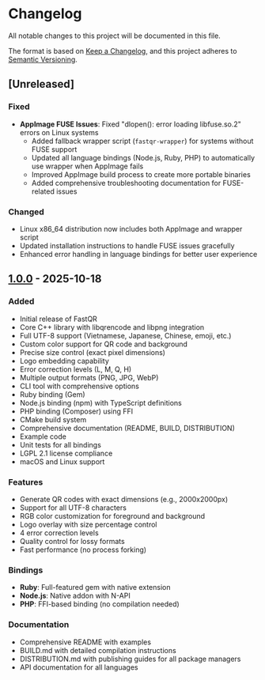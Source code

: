 # Changelog

All notable changes to this project will be documented in this file.

The format is based on [Keep a Changelog](https://keepachangelog.com/en/1.0.0/),
and this project adheres to [Semantic Versioning](https://semver.org/spec/v2.0.0.html).

## [Unreleased]

### Fixed
- **AppImage FUSE Issues**: Fixed "dlopen(): error loading libfuse.so.2" errors on Linux systems
  - Added fallback wrapper script (`fastqr-wrapper`) for systems without FUSE support
  - Updated all language bindings (Node.js, Ruby, PHP) to automatically use wrapper when AppImage fails
  - Improved AppImage build process to create more portable binaries
  - Added comprehensive troubleshooting documentation for FUSE-related issues

### Changed
- Linux x86_64 distribution now includes both AppImage and wrapper script
- Updated installation instructions to handle FUSE issues gracefully
- Enhanced error handling in language bindings for better user experience

## [1.0.0] - 2025-10-18

### Added
- Initial release of FastQR
- Core C++ library with libqrencode and libpng integration
- Full UTF-8 support (Vietnamese, Japanese, Chinese, emoji, etc.)
- Custom color support for QR code and background
- Precise size control (exact pixel dimensions)
- Logo embedding capability
- Error correction levels (L, M, Q, H)
- Multiple output formats (PNG, JPG, WebP)
- CLI tool with comprehensive options
- Ruby binding (Gem)
- Node.js binding (npm) with TypeScript definitions
- PHP binding (Composer) using FFI
- CMake build system
- Comprehensive documentation (README, BUILD, DISTRIBUTION)
- Example code
- Unit tests for all bindings
- LGPL 2.1 license compliance
- macOS and Linux support

### Features
- Generate QR codes with exact dimensions (e.g., 2000x2000px)
- Support for all UTF-8 characters
- RGB color customization for foreground and background
- Logo overlay with size percentage control
- 4 error correction levels
- Quality control for lossy formats
- Fast performance (no process forking)

### Bindings
- **Ruby**: Full-featured gem with native extension
- **Node.js**: Native addon with N-API
- **PHP**: FFI-based binding (no compilation needed)

### Documentation
- Comprehensive README with examples
- BUILD.md with detailed compilation instructions
- DISTRIBUTION.md with publishing guides for all package managers
- API documentation for all languages

[1.0.0]: https://github.com/tranhuucanh/fastqr/releases/tag/v1.0.0

